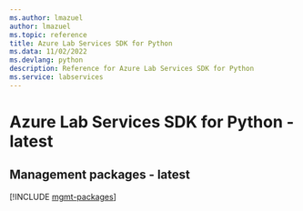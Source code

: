 ```yaml
---
ms.author: lmazuel
author: lmazuel
ms.topic: reference
title: Azure Lab Services SDK for Python
ms.data: 11/02/2022
ms.devlang: python
description: Reference for Azure Lab Services SDK for Python
ms.service: labservices
---
```

# Azure Lab Services SDK for Python - latest

## Management packages - latest
[!INCLUDE [mgmt-packages](lab-services-mgmt-index.md)]